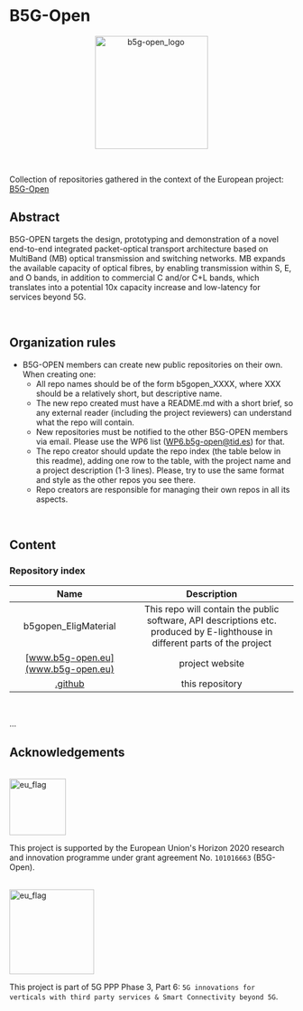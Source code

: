 # B5G-Open
<p align="center">
<img src="https://www.b5g-open.eu/wp-content/uploads/2021/10/B5G-OPEN-LOGO.png" alt="b5g-open_logo" width="200" >
</p>
<br>

Collection of repositories gathered in the context of the European project: [B5G-Open](https://www.b5g-open.eu/)

## Abstract

B5G-OPEN targets the design, prototyping and demonstration of a novel end-to-end integrated packet-optical transport architecture based on MultiBand (MB) optical transmission and switching networks. MB expands the available capacity of optical fibres, by enabling transmission within S, E, and O bands, in addition to commercial C and/or C+L bands, which translates into a potential 10x capacity increase and low-latency for services beyond 5G.

<br>

## Organization rules

- B5G-OPEN members can create new public repositories on their own. When creating one:
  - All repo names should be of the form b5gopen_XXXX, where XXX should be a relatively short, but descriptive name.
  - The new repo created must have a README.md with a short brief, so any external reader (including the project reviewers) can understand what the repo will contain.
  - New repositories must be notified to the other B5G-OPEN members via email. Please use the WP6 list (WP6.b5g-open@tid.es) for that.
  - The repo creator should update the repo index (the table below in this readme), adding one row to the table, with the project name and a project description (1-3 lines). Please, try to use the same format and style as the other repos you see there.
  - Repo creators are responsible for managing their own repos in all its aspects. 

<br>

## Content

### Repository index

| **Name** | **Description** |
|:--------:|:---------------:|
|b5gopen_EligMaterial|This repo will contain the public software, API descriptions etc. produced by E-lighthouse in different parts of the project|
| [www.b5g-open.eu](www.b5g-open.eu) | project website |
| [.github](https://github.com/B5G-OPEN/.github) | this repository |

<br>

...

## Acknowledgements
<br>

<img src="https://www.b5g-open.eu/wp-content/uploads/2021/10/Flag_of_Europe-300x200-1.png" alt="eu_flag" width="100">

This project is supported by the European Union's Horizon 2020 research and innovation programme under grant agreement No. ``101016663`` (B5G-Open). 

<br>

<img src="https://www.b5g-open.eu/wp-content/uploads/2021/11/new-5g-header-1-300x91.png" alt="eu_flag" width="150">

This project is part of 5G PPP Phase 3, Part 6: ``5G innovations for verticals with third party services & Smart Connectivity beyond 5G``.
